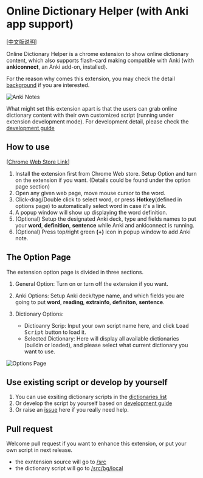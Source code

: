 # Online Dictionary Helper (with Anki app support)

[[中文版说明](README.zh_CN.md)]

Online Dictionary Helper is a chrome extension to show online dictionary content, which also supports flash-card making compatible with Anki  (with **ankiconnect**, an Anki add-on, installed).

For the reason why comes this extension, you may check the detail [background](doc/background.md) if you are interested.

![Anki Notes](https://raw.githubusercontent.com/ninja33/ODH/master/doc/img/anki_001_640x400.png)

What might set this extension apart is that the users can grab online dictionary content with their own customized script (running under extension development mode). For development detail, please check the [development guide](doc/development.md)

## How to use

[[Chrome Web Store Link](https://chrome.google.com/webstore/detail/anki-online-dictionary-he/lppjdajkacanlmpbbcdkccjkdbpllajb?hl=en)]

1. Install the extension first from Chrome Web store. Setup Option and turn on the extension if you want. (Details could be found under the option page section)
2. Open any given web page, move mouse cursor to the word.
3. Click-drag/Double click to select word, or press **Hotkey**(defined in options page) to automatically select word in case it's a link.
4. A popup window will show up displaying the word definition.
5. (Optional) Setup the designated Anki deck, type and fields names to put your **word**, **definition**, **sentence** while Anki and ankiconnect is running.
6. (Optional) Press top/right green **(+)** icon in popup window to add Anki note.

## The Option Page

The extension option page is divided in three sections.

1. General Option: Turn on or turn off the extension if you want.
2. Anki Options: Setup Anki deck/type name, and which fields you are going to put **word**, **reading**, **extrainfo**, **definiton**, **sentence**.

3. Dictionary Options:

    - Dictioanry Scrip: Input your own script name here, and click <kbd>Load Script</kbd> button to load it.
    - Selected Dictionary: Here will display all available dictionaries (buildin or loaded), and please select what current dictionary you want to use.

![Options Page](https://raw.githubusercontent.com/ninja33/ODH/master/doc/img/option_general_640x400.png)

## Use existing script or develop by yourself

1. You can use exsiting dictionary scripts in the [dictionaries list](doc/scriptlist.md)
2. Or develop the script by yourself based on [development guide](doc/development.md) 
3. Or raise an [issue](https://github.com/ninja33/ODH/issues) here if you really need help.

## Pull request

Welcome pull request if you want to enhance this extension, or put your own script in next release.

- the exntension source will go to [/src](https://github.com/ninja33/ODH/tree/master/src)
- the dictionary script will go to [/src/bg/local](https://github.com/ninja33/ODH/tree/master/src/bg/local)